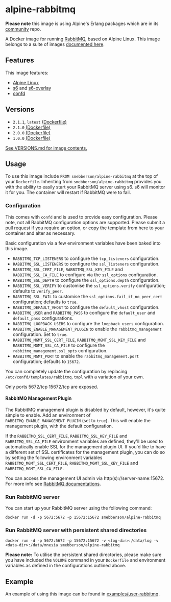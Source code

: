 # alpine-rabbitmq

__Please note__ this image is using Alpine's Erlang packages which are in its [community](https://pkgs.alpinelinux.org/packages?name=%25erlang%25&repo=community&arch=x86_64&maintainer=all) repo.

A Docker image for running [RabbitMQ][rabbitmq], based on Alpine Linux.
This image belongs to a suite of images [documented here][dockeralpine].

## Features

This image features:

- [Alpine Linux][alpinelinux]
- [s6][s6] and [s6-overlay][s6overlay]
- [confd][confd]

## Versions

- `2.1.1`, `latest` [(Dockerfile)](https://github.com/smebberson/docker-alpine/tree/alpine-rabbitmq-v2.1.1/alpine-rabbitmq)
- `2.1.0` [(Dockerfile)](https://github.com/smebberson/docker-alpine/tree/alpine-rabbitmq-v2.1.0/alpine-rabbitmq)
- `2.0.0` [(Dockerfile)](https://github.com/smebberson/docker-alpine/tree/alpine-rabbitmq-v2.0.0/alpine-rabbitmq)
- `1.0.0` [(Dockerfile)](https://github.com/smebberson/docker-alpine/tree/alpine-rabbitmq-v1.0.0/alpine-rabbitmq)

[See VERSIONS.md for image contents.](https://github.com/smebberson/docker-alpine/blob/master/alpine-rabbitmq/VERSIONS.md)

## Usage

To use this image include `FROM smebberson/alpine-rabbitmq` at the top of your `Dockerfile`. Inheriting from `smebberson/alpine-rabbitmq` provides you with the ability to easily start your RabbitMQ server using s6. s6 will monitor it for you. The container will restart if RabbitMQ were to fail.

### Configuration

This comes with `confd` and is used to provide easy configuration. Please note, not all RabbitMQ configuration options are supported. Please submit a pull request if you require an option, or copy the template from here to your container and alter as necessary.

Basic configuration via a few environment variables have been baked into this image.

- `RABBITMQ_TCP_LISTENERS` to configure the `tcp_listeners` configuration.
- `RABBITMQ_SSL_LISTENERS` to configure the `ssl_listeners` configuration.
- `RABBITMQ_SSL_CERT_FILE`, `RABBITMQ_SSL_KEY_FILE` and `RABBITMQ_SSL_CA_FILE` to configure via the `ssl_options` configuration.
- `RABBITMQ_SSL_DEPTH` to configure the `ssl_options.depth` configuration.
- `RABBITMQ_SSL_VERIFY` to customise the `ssl_options.verify` configuration; defaults to `verify_peer`.
- `RABBITMQ_SSL_FAIL` to customise the `ssl_options.fail_if_no_peer_cert` configuration; defaults to `true`.
- `RABBITMQ_DEFAULT_VHOST` to configure the `default_vhost` configuration.
- `RABBITMQ_USER` and `RABBITMQ_PASS` to configure the `default_user` and `default_pass` configurations.
- `RABBITMQ_LOOPBACK_USERS` to configure the `loopback_users` configuration.
- `RABBITMQ_ENABLE_MANAGEMENT_PLUGIN` to enable the `rabbitmq_management` configuration. Set to `true`.
- `RABBITMQ_MGMT_SSL_CERT_FILE`, `RABBITMQ_MGMT_SSL_KEY_FILE` and `RABBITMQ_MGMT_SSL_CA_FILE` to configure the `rabbitmq_management.ssl_opts` configuration.
- `RABBITMQ_MGMT_PORT` to enable the `rabbitmq_management.port` configuration; defaults to `15672`.

You can completely update the configuration by replacing `/etc/confd/templates/rabbitmq.tmpl` with a variation of your own.

Only ports 5672/tcp 15672/tcp are exposed.

#### RabbitMQ Management Plugin

The RabbitMQ management plugin is disabled by default, however, it's quite simple to enable. Add an environment of `RABBITMQ_ENABLE_MANAGEMENT_PLUGIN` (set to `true`). This will enable the management plugin, with the default configuration.

If the `RABBITMQ_SSL_CERT_FILE`, `RABBITMQ_SSL_KEY_FILE` and `RABBITMQ_SSL_CA_FILE` environment variables are defined, they'll be used to automatically enable SSL for the management plugin UI. If you'd like to have a different set of SSL certificates for the management plugin, you can do so by setting the following environment variables `RABBITMQ_MGMT_SSL_CERT_FILE`, `RABBITMQ_MGMT_SSL_KEY_FILE` and `RABBITMQ_MGMT_SSL_CA_FILE`.

You can access the management UI admin via http(s)://server-name:15672. For more info see [RabbitMQ documentations][RabbitMQManagement].

### Run RabbitMQ server

You can start up your RabbitMQ server using the following command:

```
docker run -d -p 5672:5672 -p 15672:15672 smebberson/alpine-rabbitmq
```

### Run RabbitMQ server with persistent shared directories

```
docker run -d -p 5672:5672 -p 15672:15672 -v <log-dir>:/data/log -v <data-dir>:/data/mnesia smebberson/alpine-rabbitmq
```

**Please note:** To utilise the persistent shared directories, please make sure you have included the `VOLUME` command in your `Dockerfile` and environment variables as defined in the configurations outlined above.

## Example

An example of using this image can be found in [examples/user-rabbitmq][example].

[alpinelinux]: https://www.alpinelinux.org/
[consul]: https://consul.io/
[s6]: http://www.skarnet.org/software/s6/
[s6overlay]: https://github.com/just-containers/s6-overlay
[dockeralpine]: https://github.com/smebberson/docker-alpine
[confd]: https://github.com/kelseyhightower/confd
[RabbitMQ]: https://www.rabbitmq.com
[RabbitMQManagement]: https://www.rabbitmq.com/management.html
[RabbitMQConfig]: https://www.rabbitmq.com/configure.html
[example]: https://github.com/smebberson/docker-alpine/tree/master/examples/user-rabbitmq
